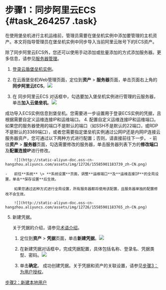 # 步骤1：同步阿里云ECS {#task_264257 .task}

在使用堡垒机进行主机运维前，管理员需要在堡垒机实例中添加要管理的主机资产。本文将指导管理员在堡垒机实例中同步导入当前阿里云账号下的ECS资产。

除了同步阿里云ECS外，您还可以使用手动添加或批量添加的方式添加服务器。更多信息，请参见[服务器管理](../../../../cn.zh-CN/用户指南（V2.1.7及以下）/管理员手册/服务器管理.md#)。

1.  [登录云盾堡垒机实例](cn.zh-CN/快速入门/V2版本/登录实例.md#)。
2.  在云盾堡垒机Web管理页面，定位到**资产** \> **服务器**页面，单击页面右上角的**同步阿里云ECS**。![](http://static-aliyun-doc.oss-cn-hangzhou.aliyuncs.com/assets/img/12726/15585901183737_zh-CN.png)


3.  在 同步阿里云ECS 对话框中，勾选要加入堡垒机实例进行管理的云服务器，单击**加入云堡垒机**。![](http://static-aliyun-doc.oss-cn-hangzhou.aliyuncs.com/assets/img/12726/15585901183738_zh-CN.png)

 成功导入ECS实例信息到堡垒机。您需要进一步设置用于登录ECS实例的凭据，且根据需要自定义运维连接IP和运维端口。
4.  配置自定义运维连接IP和运维端口。如果您的服务器使用的端口不是默认的端口（如SSH不是默认的22端口，或RDP不是默认的3389端口），或者您需要指定堡垒机实例通过公网IP还是内网IP连接云服务器资产，您可通过以下两种方式进行配置；否则，请直接前往下一步。 
    -   前往**资产** \> **服务器**页面，勾选需要修改的服务器，单击服务器列表下方的**修改端口**及**配置连接IP**进行修改。

        ![](http://static-aliyun-doc.oss-cn-hangzhou.aliyuncs.com/assets/img/12726/15585901183739_zh-CN.png)

    -   前往**系统** \> **系统设置**页面，调整**运维端口**及**运维连接IP**的全局设置，单击**保存设置**后生效。

        如果您通过这种方式进行全局设置，所有服务器都将使用该配置，且服务器单独的配置修改不会生效。

        ![](http://static-aliyun-doc.oss-cn-hangzhou.aliyuncs.com/assets/img/12726/15585901183765_zh-CN.png)

5.  新建凭据。 

    关于凭据的介绍，请参见[术语介绍](../../../../cn.zh-CN/用户指南（V2.1.7及以下）/术语介绍.md#)。

    1.  定位到**资产** \> **凭据**页面，单击**新建凭据**。![](http://static-aliyun-doc.oss-cn-hangzhou.aliyuncs.com/assets/img/12726/15585901183770_zh-CN.png)


    2.  在新建凭据对话框中，完成凭据配置，具体包括名称、登录名、凭据类型、密码。![](http://static-aliyun-doc.oss-cn-hangzhou.aliyuncs.com/assets/img/12726/15585901183771_zh-CN.png)


    3.  单击**确定**。
    成功创建凭据。关于凭据和资产的关联设置，请参见[步骤3：为用户授权](cn.zh-CN/快速入门/V2版本/步骤3：为用户授权.md#)。


[步骤2：新建本地用户](cn.zh-CN/快速入门/V2版本/步骤2：新建本地用户.md#)

